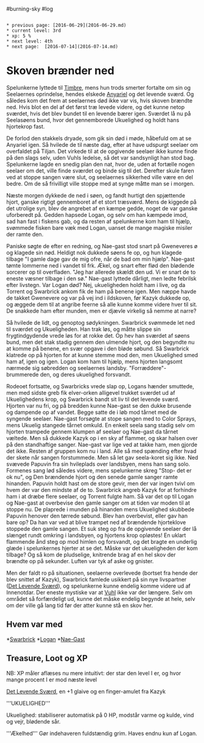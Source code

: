 #burning-sky #log

```ad-info

* previous page: [2016-06-29](2016-06-29.md)
* current level: 3rd
* xp: 5 %
* next level: 4th
* next page:  [2016-07-14](2016-07-14.md) 
```

# Skoven brænder ned  
Spelunkerne lyttede til [Timbre](Timbre.md), mens hun trods smerter fortalte om sin og Seelaernes oprindelse, hendes elskede [Anyariel](Anyariel.md) og det levende sværd. Og således kom det frem at seelaernes død ikke var vis, hvis skoven brændte ned. Hvis blot en del af det først træ levede videre, og det kunne netop sværdet, hvis det blev bundet til en levende bærer igen. Sværdet lå nu på Seelasøens bund, hvor det gennemborede Ukuelighed og holdt hans hjortekrop fast.
De forlod den stakkels dryade, som gik sin død i møde, håbefuld om at se Anyariel igen. Så hvilede de til næste dag, efter at have udspurgt seelaer om overfaldet på Tiljan. Det virkede til at de opgivende seelaer ikke kunne finde på den slags selv, uden Vuhls ledelse, så det var sandsynligt han stod bag. Spelunkerne lagde en snedig plan den nat, hvor de, uden at fortælle nogen seelaer om det, ville finde sværdet og binde sig til det. Derefter skule faren ved at stoppe sangen være slut, og seelaernes sikkerhed ville være en del bedre. Om de så frivilligt ville stoppe med at synge måtte man se i morgen.
Næste morgen dykkede de ned i søen, og fandt hurtigt den spjættende hjort, ganske rigtigt gennemboret af et stort træsværd. Mens de kiggede på det utrolige syn, blev de angrebet af en kæmpe gedde, noget de var ganske uforberedt på. Gedden hapsede Logan, og selv om han kæmpede imod, sad han fast i fiskens gab, og da resten af spelunkerne kom ham til hjælp, svømmede fisken bare væk med Logan, uanset de mange magiske misiler der ramte den.
Paniske søgte de efter en redning, og Nae-gast stod snart på Gweneveres ø og klagede sin nød. Heldigt nok dukkede søens fe op, og hun klagede tilbage "I gamle dage gav de mig ofre, når de bad om min hjælp". Nae-gast tømte lommerne ned i vandet til frk. Ækel, og snart efter flød den blødende sorcerer op til overfladen. "Jeg har allerede skældt den ud. Vi er snart de to eneste væsner tilbage i den sø." Nae-gast lyttede dårligt, men ledte febrilsk efter livstegn. Var Logan død? Nej, ukueligheden holdt ham i live, og da Torrent og Swarbrick ankom fik de ham på benene igen. Men næppe havde de takket Gwenevere og var på vej ind i ildskoven, før Kazyk dukkede op, og æggede dem til at angribe feerne så alle kunne komme videre hver til sit. De snakkede ham efter munden, men er djævle virkelig så nemme at narre?
Så hvilede de lidt, og genoptog sødykningen. Swarbrick svømmede let ned til sværdet og Ukueligheden. Han trak løs, og måtte slippe sin frygtindgydende vrede løs for at rokke det. Op hev han sværdet af søens bund, men det stak stadig gennem den ulmende hjort, og den begyndte nu at komme på benene, en svær opgave i den bløde søbund. Så Swarbrick klatrede op på hjorten for at kunne stemme mod den, men Ukuelighed smed ham af, igen og igen. Logan kom ham til hjælp, mens hjorten langsomt nærmede sig søbredden og seelaernes landsby. "Forræddere"- brummerede den, og deres ukuelighed forsvandt.
Rodeoet fortsatte, og Swarbricks vrede slap op, Logans hænder smuttede, men med sidste greb fik elver-orken alligevel trukket sværdet ud af Ukuelighedens krop, og Swarbrick bandt sit liv til det levende sværd. Hjorten var nu fri, og på bredden kunne Nae-gast se den dukke brusende og dampende op af vandet. Begge satte de i løb mod tårnet med de syngende seelaer. Nae-gast forsøgte at stope sangen med to Color Sprays, mens Ukuelig stangede tårnet omkuld. En enkelt seela sang stadig selv om hjorten trampede gennem klumpen af seelaer og Nae-gast da tårnet væltede. Men så dukkede Kazyk op i en sky af flammer, og skar halsen over på den standhaftige sanger. Nae-gast var lige ved at takke ham, men gjorde det ikke. Resten af gruppen kom nu i land. Alle så med spænding efter hvad der skete når sangen forstummede. Men så let gav seela-koret sig ikke. Ned svævede Papuvin fra sin hvileplads over landsbyen, mens han sang solo. Formenes sang lød således videre, mens spelunkerne skreg "Stop- det er ok nu", og Den brændende hjort og den senede gamle sanger ramte hinanden. Papuvin holdt hast om de store gevir, men der var ingen tvivl om hvem der var den mindste af de to. Swarbrick angreb Kazyk for at forhindre ham i at dræbe flere seelaer, og Torrent fulgte ham. Så var det op til Logan og Nae-gast at overbevise den gamle sanger om at tiden var moden til at stoppe nu. De plaprede i munden på hinanden mens Ukuelighed skubbede Papuvin henover den tørrede søbund. Blev han overbevist, eller gav han bare op? Da han var ved at blive trampet ned af brændende hjorteklove stoppede den gamle sangen. Et suk steg op fra de opgivende seelaer der lå slænget rundt omkring i landsbyen, og hjortens krop opløstes! En uklart flammende ånd steg op mod himlen og forsvandt, og det bragte en underlig glæde i spelunkernes hjerter at se det. Måske var det ukueligheden der kom tilbage? Og så kom de pludselige, knitrende brag af en hel skov der brændte op på sekunder. Luften var tyk af aske og gnister.
Men der faldt ro på situationen, seelaerne overlevede (bortset fra hende der blev snittet af Kazyk), Swarbrick famlede usikkert på sin nye livspartner ([Det Levende Sværd](Det%20Levende%20Sværd.md)), og spelunkerne kunne endelig komme videre ud af Innenotdar. Der eneste mystiske var at [Vuhl](Vuhl.md) ikke var der længere. Selv om området så forfærdeligt ud, kunne det måske endelig begynde at hele, selv om der ville gå lang tid før der atter kunne stå en skov her. 
## Hvem var med 
*[Swarbrick](Swarbrick%20Everwood.md)
*[Logan](Logan.md)
*[Nae-Gast](Nae-Gast%20Oldknist.md)
## Treasure, Loot og XP 
NB: XP måler aflæses nu mere intuitivt: der star den level I er, og hvor mange procent I er mod næste level
[Det Levende Sværd](Det%20Levende%20Sværd.md), en +1 glaive og en finger-amulet fra Kazyk
'''UKUELIGHED'''
Ukuelighed: stabiliserer automatisk på 0 HP, modstår varme og kulde, vind og vejr, blødende sår.
'''Ækelhed'''
Gør indehaveren fuldstændig grim. Haves endnu kun af Logan.
